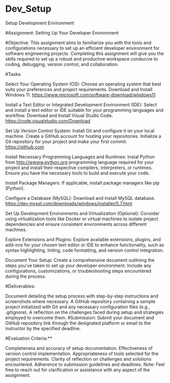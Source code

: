 # Dev_Setup
Setup Development Environment

#Assignment: Setting Up Your Developer Environment

#Objective: This assignment aims to familiarize you with the tools and configurations necessary to set up an efficient developer environment for software engineering projects. Completing this assignment will give you the skills required to set up a robust and productive workspace conducive to coding, debugging, version control, and collaboration.

#Tasks:

Select Your Operating System (OS): Choose an operating system that best suits your preferences and project requirements. Download and Install Windows 11. https://www.microsoft.com/software-download/windows11

Install a Text Editor or Integrated Development Environment (IDE): Select and install a text editor or IDE suitable for your programming languages and workflow. Download and Install Visual Studio Code. https://code.visualstudio.com/Download

Set Up Version Control System: Install Git and configure it on your local machine. Create a GitHub account for hosting your repositories. Initialize a Git repository for your project and make your first commit. https://github.com

Install Necessary Programming Languages and Runtimes: Instal Python from http://wwww.python.org programming language required for your project and install their respective compilers, interpreters, or runtimes. Ensure you have the necessary tools to build and execute your code.

Install Package Managers: If applicable, install package managers like pip (Python).

Configure a Database (MySQL): Download and install MySQL database. https://dev.mysql.com/downloads/windows/installer/5.7.html

Set Up Development Environments and Virtualization (Optional): Consider using virtualization tools like Docker or virtual machines to isolate project dependencies and ensure consistent environments across different machines.

Explore Extensions and Plugins: Explore available extensions, plugins, and add-ons for your chosen text editor or IDE to enhance functionality, such as syntax highlighting, linting, code formatting, and version control integration.

Document Your Setup: Create a comprehensive document outlining the steps you've taken to set up your developer environment. Include any configurations, customizations, or troubleshooting steps encountered during the process.

#Deliverables:

Document detailing the setup process with step-by-step instructions and screenshots where necessary.
A GitHub repository containing a sample project initialized with Git and any necessary configuration files (e.g., .gitignore).
A reflection on the challenges faced during setup and strategies employed to overcome them.
#Submission: Submit your document and GitHub repository link through the designated platform or email to the instructor by the specified deadline.

#Evaluation Criteria:**

Completeness and accuracy of setup documentation.
Effectiveness of version control implementation.
Appropriateness of tools selected for the project requirements.
Clarity of reflection on challenges and solutions encountered.
Adherence to submission guidelines and deadlines.
Note: Feel free to reach out for clarification or assistance with any aspect of the assignment.
